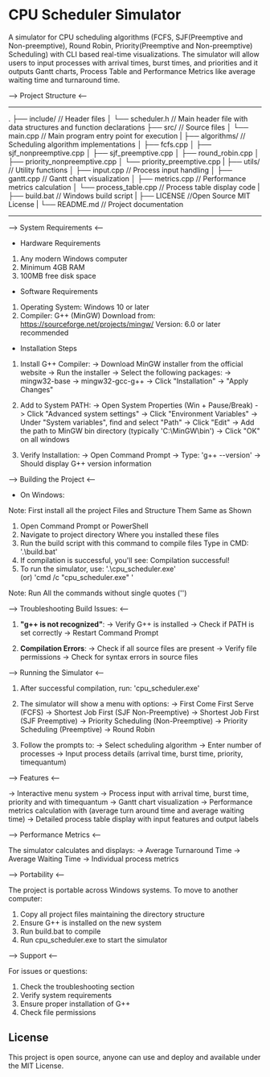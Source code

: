 # CPU Scheduler Simulator

A  simulator for CPU scheduling algorithms (FCFS, SJF(Preemptive and Non-preemptive), Round
Robin, Priority(Preemptive and Non-preemptive) Scheduling) with CLI based real-time visualizations. The simulator will allow users to input processes with arrival times, burst times, and priorities and it outputs Gantt
charts, Process Table and Performance Metrics like average waiting time and turnaround time.


--> Project Structure  <--


---------------------------------------------------------------------------------------------------------------------

.
├── include/              // Header files
│   └── scheduler.h       // Main header file with data structures and function declarations
├── src/                  // Source files
│   └── main.cpp          // Main program entry point for execution 
|
├── algorithms/           // Scheduling algorithm implementations
│   ├── fcfs.cpp
│   ├── sjf_nonpreemptive.cpp
│   ├── sjf_preemptive.cpp
│   ├── round_robin.cpp
│   ├── priority_nonpreemptive.cpp
│   └── priority_preemptive.cpp
|
├── utils/                // Utility functions
│   ├── input.cpp         // Process input handling
│   ├── gantt.cpp         // Gantt chart visualization
│   ├── metrics.cpp       // Performance metrics calculation
│   └── process_table.cpp // Process table display code
|
├── build.bat             // Windows build script
|
├── LICENSE               //Open Source MIT License
|
└── README.md             // Project documentation


---------------------------------------------------------------------------------------------------------------------

--> System Requirements <--

* Hardware Requirements
1. Any modern Windows computer
2. Minimum 4GB RAM
3. 100MB free disk space

* Software Requirements
1. Operating System: Windows 10 or later
2. Compiler: G++ (MinGW)
   Download from: https://sourceforge.net/projects/mingw/
   Version: 6.0 or later recommended

* Installation Steps

1. Install G++ Compiler:
   -> Download MinGW installer from the official website
   -> Run the installer
   -> Select the following packages:
     -> mingw32-base
     -> mingw32-gcc-g++
   -> Click "Installation" → "Apply Changes"

2. Add to System PATH:
   -> Open System Properties (Win + Pause/Break)
   -> Click "Advanced system settings"
   -> Click "Environment Variables"
   -> Under "System variables", find and select "Path"
   -> Click "Edit"
   -> Add the path to MinGW bin directory (typically 'C:\MinGW\bin')
   -> Click "OK" on all windows

3. Verify Installation:
   -> Open Command Prompt
   -> Type: 'g++ --version'
   -> Should display G++ version information


--> Building the Project <--


* On Windows:

Note: First install all the project Files and Structure Them Same as Shown

1. Open Command Prompt or PowerShell
2. Navigate to project directory Where you installed these files
3. Run the build script with this command to compile files
   Type in CMD: '.\build.bat'
4. If compilation is successful, you'll see:
   Compilation successful!
5. To run the simulator,
   use: '.\cpu_scheduler.exe'  
              (or)
        'cmd /c "cpu_scheduler.exe" '
   
Note: Run All the commands without single quotes ('')


--> Troubleshooting Build Issues: <--
1. **"g++ is not recognized"**:
   -> Verify G++ is installed
   -> Check if PATH is set correctly
   -> Restart Command Prompt

2. **Compilation Errors**:
   -> Check if all source files are present
   -> Verify file permissions
   -> Check for syntax errors in source files


--> Running the Simulator  <--

1. After successful compilation, run:
     'cpu_scheduler.exe'

2. The simulator will show a menu with options:
   -> First Come First Serve (FCFS)
   -> Shortest Job First (SJF Non-Preemptive)
   -> Shortest Job First (SJF Preemptive)
   -> Priority Scheduling (Non-Preemptive)
   -> Priority Scheduling (Preemptive)
   -> Round Robin

3. Follow the prompts to:
   -> Select scheduling algorithm
   -> Enter number of processes
   -> Input process details (arrival time, burst time, priority, timequantum)


--> Features <--

-> Interactive menu system
-> Process input with arrival time, burst time, priority and with timequantum
-> Gantt chart visualization
-> Performance metrics calculation with (average turn around time and average waiting time)
-> Detailed process table display with input features and output labels


--> Performance Metrics <--

The simulator calculates and displays:
-> Average Turnaround Time
-> Average Waiting Time
-> Individual process metrics

--> Portability <--

The project is portable across Windows systems. To move to another computer:
1. Copy all project files maintaining the directory structure
2. Ensure G++ is installed on the new system
3. Run build.bat to compile
4. Run cpu_scheduler.exe to start the simulator

--> Support <--

For issues or questions:
1. Check the troubleshooting section
2. Verify system requirements
3. Ensure proper installation of G++
4. Check file permissions


## License

This project is open source, anyone can use and deploy and available under the MIT License. 